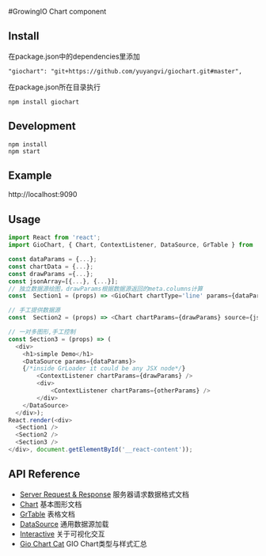 #GrowingIO Chart component

## Install
在package.json中的dependencies里添加
```
"giochart": "git+https://github.com/yuyangvi/giochart.git#master",
```
在package.json所在目录执行
```
npm install giochart
```
## Development
```
npm install
npm start
```

## Example
http://localhost:9090

## Usage

```js
import React from 'react';
import GioChart, { Chart, ContextListener, DataSource, GrTable } from 'giochart';

const dataParams = {...};
const chartData = {...};
const drawParams ={...};
const jsonArray=[{...}, {...}];
// 独立数据源绘图，drawParams根据数据源返回的meta.columns计算
const  Section1 = (props) => <GioChart chartType='line' params={dataParams} />;

// 手工提供数据源
const  Section2 = (props) => <Chart chartParams={drawParams} source={jsonArray} />;

// 一对多图形,手工控制
const Section3 = (props) => (
  <div>
    <h1>simple Demo</h1>
    <DataSource params={dataParams}>
    {/*inside GrLoader it could be any JSX node*/}
        <ContextListener chartParams={drawParams} />
        <div>
            <ContextListener chartParams={otherParams} />
        </div>
    </DataSource>
  </div>);
React.render(<div>
  <Section1 />
  <Section2 />
  <Section3 />
</div>, document.getElementById('__react-content'));
```
## API Reference
   * [Server Request & Response](docs/GQL.md) 服务器请求数据格式文档
   * [Chart](docs/Chart.md) 基本图形文档
   * [GrTable](docs/GrTable.md) 表格文档
   * [DataSource](docs/DataSource.md) 通用数据源加载
   * [Interactive](docs/Interactive.md) 关于可视化交互
   * [Gio Chart Cat](docs/ChartCat.md) GIO Chart类型与样式汇总
